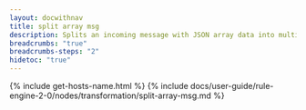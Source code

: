 ```yaml
---
layout: docwithnav
title: split array msg
description: Splits an incoming message with JSON array data into multiple separate messages, creating one new message for each array element.
breadcrumbs: "true"
breadcrumbs-steps: "2"
hidetoc: "true"
---
```


{% include get-hosts-name.html %}
{% include docs/user-guide/rule-engine-2-0/nodes/transformation/split-array-msg.md %}
